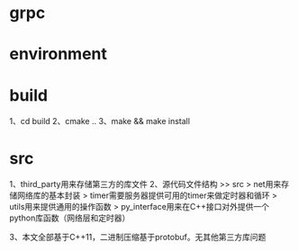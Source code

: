 # grpc

# environment

# build

1、cd build
2、cmake ..
3、make && make install

# src

1、third_party用来存储第三方的库文件
2、源代码文件结构
    >> src
        > net用来存储网络库的基本封装
        > timer需要服务器提供可用的timer来做定时器和循环
        > utils用来提供通用的操作函数
        > py_interface用来在C++接口对外提供一个python库函数（网络层和定时器）

3、本文全部基于C++11，二进制压缩基于protobuf。无其他第三方库问题
